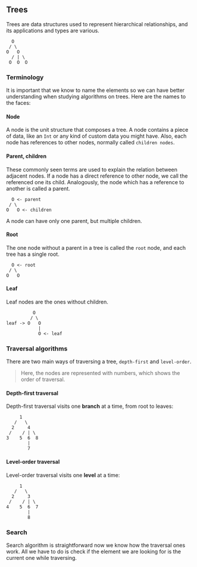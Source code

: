 ## Trees
Trees are data structures used to represent hierarchical relationships, and its applications and types are various.

```
  O
 / \
O   O
  / | \
 O  O  O
```

### Terminology

It is important that we know to name the elements so we can have better understanding when studying algorithms on trees.
Here are the names to the faces:

#### Node

A node is the unit structure that composes a tree.
A node contains a piece of data, like an `Int` or any kind of custom data you might have.
Also, each node has references to other nodes, normally called `children nodes`.

#### Parent, children

These commonly seen terms are used to explain the relation between adjacent nodes.
If a node has a direct reference to other node, we call the referenced one its child.
Analogously, the node which has a reference to another is called a parent.

```
  O <- parent
 / \
O   O <- children
```

A node can have only one parent, but multiple children.

#### Root

The one node without a parent in a tree is called the `root` node, and each tree has a single root.

```
  O <- root
 / \
O   O
```

#### Leaf

Leaf nodes are the ones without children.

```
          O
         / \
leaf -> O   O
            |
            O <- leaf
```

### Traversal algorithms

There are two main ways of traversing a tree, `depth-first` and `level-order`.

> Here, the nodes are represented with numbers, which shows the order of traversal.

#### Depth-first traversal

Depth-first traversal visits one **branch** at a time, from root to leaves:

```
     1
   /   \
  2     4
 /    / | \
3    5  6  8
        |
        7
```

#### Level-order traversal

Level-order traversal visits one **level** at a time:

```
     1
   /   \
  2     3
 /    / | \
4    5  6  7
        |
        8
```

### Search

Search algorithm is straightforward now we know how the traversal ones work.
All we have to do is check if the element we are looking for is the current one while traversing.
